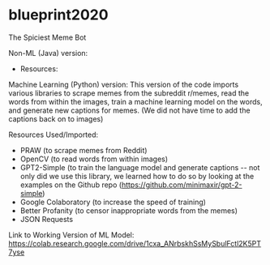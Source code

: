 # blueprint2020
The Spiciest Meme Bot

Non-ML (Java) version:
- Resources:

Machine Learning (Python) version:
This version of the code imports various libraries to scrape memes from the subreddit r/memes, read the words from within the images, train a machine learning model on the words, and generate new captions for memes. (We did not have time to add the captions back on to images)

Resources Used/Imported:
- PRAW (to scrape memes from Reddit)
- OpenCV (to read words from within images)
- GPT2-Simple (to train the language model and generate captions -- not only did we use this library, we learned how to do so by looking at the examples on the Github repo (https://github.com/minimaxir/gpt-2-simple) 
- Google Colaboratory (to increase the speed of training)
- Better Profanity (to censor inappropriate words from the memes)
- JSON Requests

Link to Working Version of ML Model:
https://colab.research.google.com/drive/1cxa_ANrbskhSsMySbulFctl2K5PT7yse
